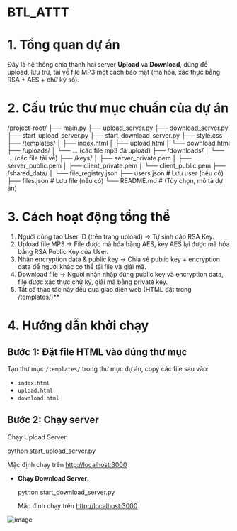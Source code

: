 # BTL_ATTT

# 1. Tổng quan dự án

Đây là hệ thống chia thành hai server **Upload** và **Download**, dùng để upload, lưu trữ, tải về file MP3 một cách bảo mật (mã hóa, xác thực bằng RSA + AES + chữ ký số).

# **2. Cấu trúc thư mục chuẩn của dự án**

/project-root/
├── main.py
├── upload_server.py
├── download_server.py
├── start_upload_server.py
├── start_download_server.py
├── style.css
├── /templates/
│   ├── index.html
│   ├── upload.html
│   └── download.html
├── /uploads/
│   └── ... (các file mp3 đã upload)
├── /downloads/
│   └── ... (các file tải về)
├── /keys/
│   ├── server_private.pem
│   ├── server_public.pem
│   ├── client_private.pem
│   └── client_public.pem
├── /shared_data/
│   └── file_registry.json
├── users.json           # Lưu user (nếu có)
├── files.json           # Lưu file (nếu có)
└── README.md            # (Tùy chọn, mô tả dự án)

# 3. Cách hoạt động tổng thể

1. Người dùng tạo User ID (trên trang upload)
   → Tự sinh cặp RSA Key.
2. Upload file MP3
   → File được mã hóa bằng AES, key AES lại được mã hóa bằng RSA Public Key của User.
3. Nhận encryption data & public key
   → Chia sẻ public key + encryption data để người khác có thể tải file và giải mã.
4. Download file
   → Người nhận nhập đúng public key và encryption data, file được xác thực chữ ký, giải mã bằng private key.
5. Tất cả thao tác này đều qua giao diện web (HTML đặt trong /templates/)**

# 4. Hướng dẫn khởi chạy

## Bước 1: Đặt file HTML vào đúng thư mục

Tạo thư mục `/templates/` trong thư mục dự án, copy các file sau vào:

* `index.html`
* `upload.html`
* `download.html`

## Bước 2: Chạy server

Chạy Upload Server:

  
  python start_upload_server.py
  

  Mặc định chạy trên [http://localhost:3000](http://localhost:3000) 

* **Chạy Download Server:**

  python start_download_server.py

   Mặc định chạy trên [http://localhost:3000](http://localhost:3000) 

![image](https://github.com/user-attachments/assets/5803ff15-2dd5-4710-9775-b38f02b44c18)
